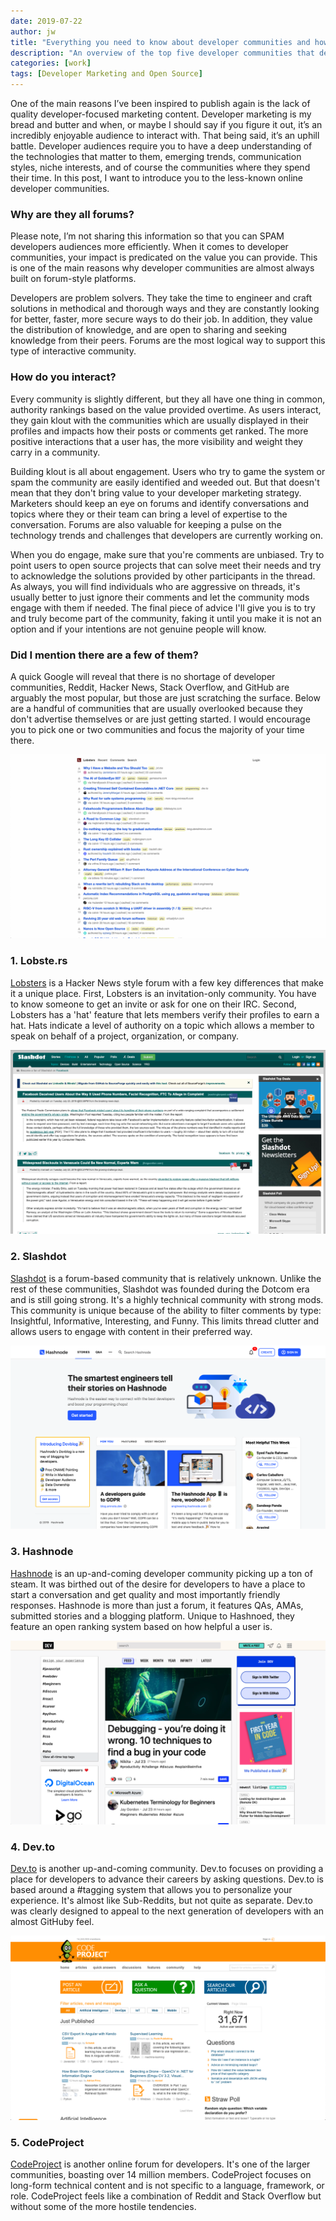 ```yaml
---
date: 2019-07-22
author: jw
title: "Everything you need to know about developer communities and how to approach them."
description: "An overview of the top five developer communities that developer marketing and developer relations teams should leverage."
categories: [work]
tags: [Developer Marketing and Open Source]
---
```

One of the main reasons I’ve been inspired to publish again is the lack of quality developer-focused marketing content. Developer marketing is my bread and butter and when, or maybe I should say if you figure it out, it’s an incredibly enjoyable audience to interact with. That being said, it’s an uphill battle. Developer audiences require you to have a deep understanding of the technologies that matter to them, emerging trends, communication styles, niche interests, and of course the communities where they spend their time. In this post, I want to introduce you to the less-known online developer communities.

<h3>Why are they all forums?</h3>
Please note, I’m not sharing this information so that you can SPAM developers audiences more efficiently. When it comes to developer communities, your impact is predicated on the value you can provide. This is one of the main reasons why developer communities are almost always built on forum-style platforms. 

Developers are problem solvers. They take the time to engineer and craft solutions in methodical and thorough ways and they are constantly looking for better, faster, more secure ways to do their job. In addition, they value the distribution of knowledge, and are open to sharing and seeking knowledge from their peers. Forums are the most logical way to support this type of interactive community. 

<h3>How do you interact?</h3>
Every community is slightly different, but they all have one thing in common, authority rankings based on the value provided overtime. As users interact, they gain klout with the communities which are usually displayed in their profiles and impacts how their posts or comments get ranked. The more positive interactions that a user has, the more visibility and weight they carry in a community. 

Building klout is all about engagement. Users who try to game the system or spam the community are easily identified and weeded out. But that doesn't mean that they don't bring value to your developer marketing strategy. Marketers should keep an eye on forums and identify conversations and topics where they or their team can bring a level of expertise to the conversation. Forums are also valuable for keeping a pulse on the technology trends and challenges that developers are currently working on. 

When you do engage, make sure that you're comments are unbiased. Try to point users to open source projects that can solve meet their needs and try to acknowledge the solutions provided by other participants in the thread. As always, you will find individuals who are aggressive on threads, it's usually better to just ignore their comments and let the community mods engage with them if needed. The final piece of advice I'll give you is to try and truly become part of the community, faking it until you make it is not an option and if your intentions are not genuine people will know. 

<h3>Did I mention there are a few of them?</h3>
A quick Google will reveal that there is no shortage of developer communities, Reddit, Hacker News, Stack Overflow, and GitHub are arguably the most popular, but those are just scratching the surface. Below are a handful of communities that are usually overlooked because they don't advertise themselves or are just getting started. I would encourage you to pick one or two communities and focus the majority of your time there. 

![Lobsters](/img/lobsters.png "Lobste.rs")

<h3>1. Lobste.rs</h3> 
<a href="https://lobste.rs/">Lobsters</a> is a Hacker News style forum with a few key differences that make it a unique place. First, Lobsters is an invitation-only community. You have to know someone to get an invite or ask for one on their IRC. Second, Lobsters has a 'hat' feature that lets members verify their profiles to earn a hat. Hats indicate a level of authority on a topic which allows a member to speak on behalf of a project, organization, or company.

![Slashdot](/img/slashdot.png "Slashdot")

<h3>2. Slashdot</h3>  
<a href="https://slashdot.org/">Slashdot</a> is a forum-based community that is relatively unknown. Unlike the rest of these communities, Slashdot was founded during the Dotcom era and is still going strong. It's a highly technical community with strong mods. This community is unique because of the ability to filter comments by type: Insightful, Informative, Interesting, and Funny. This limits thread clutter and allows users to engage with content in their preferred way. 

![Hashnode](/img/hashnode.png "Hashnode")

<h3>3. Hashnode</h3>  
<a href="https://hashnode.com/">Hashnode</a> is an up-and-coming developer community picking up a ton of steam. It was birthed out of the desire for developers to have a place to start a conversation and get quality and most importantly friendly responses. Hashnode is more than just a forum, it features QAs, AMAs, submitted stories and a blogging platform. Unique to Hashnoed, they feature an open ranking system based on how helpful a user is. 

![Dev.to](/img/devto.png "Dev.to")

<h3>4. Dev.to</h3> 
<a href="https://dev.to">Dev.to</a> is another up-and-coming community. Dev.to focuses on providing a place for developers to advance their careers by asking questions. Dev.to is based around a #tagging system that allows you to personalize your experience. It's almost like Sub-Reddits, but not quite as separate. Dev.to was clearly designed to appeal to the next generation of developers with an almost GitHuby feel. 

![CodeProject](/img/codeproject.png "CodeProject")

<h3>5. CodeProject</h3> 
<a href="https://codeproject.com">CodeProject</a> is another online forum for developers. It's one of the larger communities, boasting over 14 million members. CodeProject focuses on long-form technical content and is not specific to a language, framework, or role. CodeProject feels like a combination of Reddit and Stack Overflow but without some of the more hostile tendencies. 



